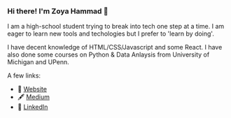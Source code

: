 ### Hi there! I'm Zoya Hammad 👋

I am a high-school student trying to break into tech one step at a time. I am eager to learn new tools and techologies but I prefer to 'learn by doing'. 

I have decent knowledge of HTML/CSS/Javascript and some React. I have also done some courses on Python & Data Anlaysis from University of Michigan and UPenn. 

A few links:
- 🚀 [Website](https://zoyahammad.github.io/)
- 🖋️ [Medium](https://medium.com/@zoya.hammad99)
- 📜 [LinkedIn](https://www.linkedin.com/in/zoya-hammad-5194812a6/)

<!--
**zoyahammad/zoyahammad** is a ✨ _special_ ✨ repository because its `README.md` (this file) appears on your GitHub profile.

Here are some ideas to get you started:

- 🔭 I’m currently working on ...
- 🌱 I’m currently learning ...
- 👯 I’m looking to collaborate on ...
- 🤔 I’m looking for help with ...
- 💬 Ask me about ...
- 📫 How to reach me: ...
- 😄 Pronouns: ...
- ⚡ Fun fact: ...
-->
